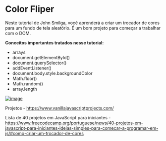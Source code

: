 # Color Fliper

Neste tutorial de John Smilga, você aprenderá a criar um trocador de cores para um fundo de tela aleatório. É um bom projeto para começar a trabalhar com o DOM.

<b>Conceitos importantes tratados nesse tutorial:</b>

- arrays
- document.getElementById()
- document.querySelector()
- addEventListener()
- document.body.style.backgroundColor
- Math.floor()
- Math.random()
- array.length

<a href="https://fernandomontanari.github.io/color-flipper/">![image](https://user-images.githubusercontent.com/25597840/218873999-a2d4788b-cef7-4b57-9e22-4b7810e756f9.png)</a>

Projetos - https://www.vanillajavascriptprojects.com/

Lista de 40 projetos em JavaScript para iniciantes - https://www.freecodecamp.org/portuguese/news/40-projetos-em-javascript-para-iniciantes-ideias-simples-para-comecar-a-programar-em-js/#como-criar-um-trocador-de-cores
